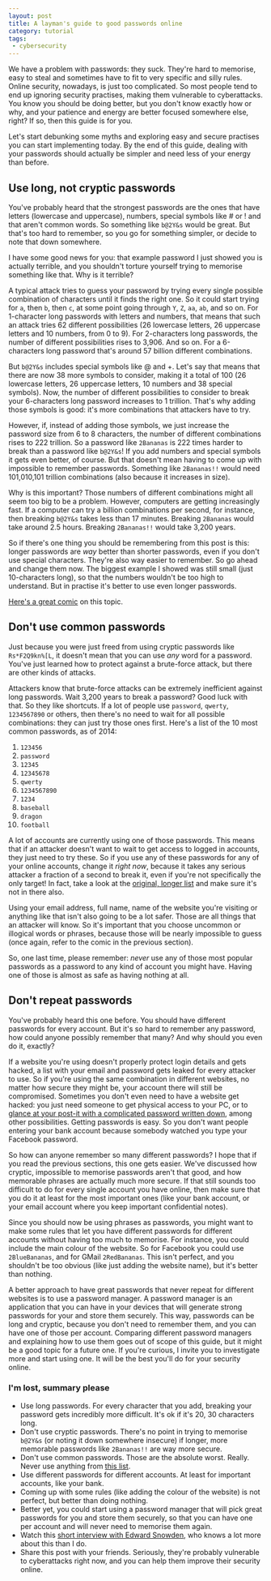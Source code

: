 ```yaml
---
layout: post
title: A layman's guide to good passwords online
category: tutorial
tags:
 - cybersecurity
---
```


We have a problem with passwords: they suck. They're hard to memorise, easy to steal and sometimes have to fit to very specific and silly rules. Online security, nowadays, is just too complicated. So most people tend to end up ignoring security practises, making them vulnerable to cyberattacks. You know you should be doing better, but you don't know exactly how or why, and your patience and energy are better focused somewhere else, right? If so, then this guide is for you.

Let's start debunking some myths and exploring easy and secure practises you can start implementing today. By the end of this guide, dealing with your passwords should actually be simpler and need less of your energy than before.

## Use long, not cryptic passwords

You've probably heard that the strongest passwords are the ones that have letters (lowercase and uppercase), numbers, special symbols like # or ! and that aren't common words. So something like `b@2Y&s` would be great. But that's too hard to remember, so you go for something simpler, or decide to note that down somewhere.

I have some good news for you: that example password I just showed you is actually terrible, and you shouldn't torture yourself trying to memorise something like that. Why is it terrible?

A typical attack tries to guess your password by trying every single possible combination of characters until it finds the right one. So it could start trying for `a`, then `b`, then `c`, at some point going through `Y`, `Z`, `aa`, `ab`, and so on. For 1-character long passwords with letters and numbers, that means that such an attack tries 62 different possibilities (26 lowercase letters, 26 uppercase letters and 10 numbers, from 0 to 9). For 2-characters long passwords, the number of different possibilities rises to 3,906. And so on. For a 6-characters long password that's around 57 billion different combinations.

But `b@2Y&s` includes special symbols like @ and +. Let's say that means that there are now 38 more symbols to consider, making it a total of 100 (26 lowercase letters, 26 uppercase letters, 10 numbers and 38 special symbols). Now, the number of different possibilities to consider to break your 6-characters long password increases to 1 trillion. That's why adding those symbols is good: it's more combinations that attackers have to try.

However, if, instead of adding those symbols, we just increase the password size from 6 to 8 characters, the number of different combinations rises to 222 trillion. So a password like `2Bananas` is 222 times harder to break than a password like `b@2Y&s`! If you add numbers and special symbols it gets even better, of course. But that doesn't mean having to come up with impossible to remember passwords. Something like `2Bananas!!` would need 101,010,101 trillion combinations (also because it increases in size).

Why is this important? Those numbers of different combinations might all seem too big to be a problem. However, computers are getting increasingly fast. If a computer can try a billion combinations per second, for instance, then breaking `b@2Y&s` takes less than 17 minutes. Breaking `2Bananas` would take around 2.5 hours. Breaking `2Bananas!!` would take 3,200 years.

So if there's one thing you should be remembering from this post is this: longer passwords are *way* better than shorter passwords, even if you don't use special characters. They're also way easier to remember. So go ahead and change them now. The biggest example I showed was still small (just 10-characters long), so that the numbers wouldn't be too high to understand. But in practise it's better to use even longer passwords.

[Here's a great comic](http://xkcd.com/936/) on this topic.

## Don't use common passwords

Just because you were just freed from using cryptic passwords like `Rs*F2Q9kn%[L`, it doesn't mean that you can use *any* word for a password. You've just learned how to protect against a brute-force attack, but there are other kinds of attacks.

Attackers know that brute-force attacks can be extremely inefficient against long passwords. Wait 3,200 years to break a password? Good luck with that. So they like shortcuts. If a lot of people use `password`, `qwerty`, `1234567890` or others, then there's no need to wait for all possible combinations: they can just try those ones first. Here's a list of the 10 most common passwords, as of 2014:

 1. `123456`
 2. `password`
 3. `12345`
 4. `12345678`
 5. `qwerty`
 6. `1234567890`
 7. `1234`
 8. `baseball`
 9. `dragon`
 10. `football`

A lot of accounts are currently using one of those passwords. This means that if an attacker doesn't want to wait to get access to logged in accounts, they just need to try these. So if you use any of these passwords for any of your online accounts, change it *right now*, because it takes any serious attacker a fraction of a second to break it, even if you're not specifically the only target! In fact, take a look at the [original, longer list](http://www.prweb.com/releases/2015/01/prweb12456779.htm) and make sure it's not in there also.

Using your email address, full name, name of the website you're visiting or anything like that isn't also going to be a lot safer. Those are all things that an attacker will know. So it's important that you choose uncommon or illogical words or phrases, because those will be nearly impossible to guess (once again, refer to the comic in the previous section).

So, one last time, please remember: *never* use any of those most popular passwords as a password to any kind of account you might have. Having one of those is almost as safe as having nothing at all.

## Don't repeat passwords

You've probably heard this one before. You should have different passwords for every account. But it's so hard to remember any password, how could anyone possibly remember that many? And why should you even do it, exactly?

If a website you're using doesn't properly protect login details and gets hacked, a list with your email and password gets leaked for every attacker to use. So if you're using the same combination in different websites, no matter how secure they might be, your account there will still be compromised. Sometimes you don't even need to have a website get hacked: you just need someone to get physical access to your PC, or to [glance at your post-it with a complicated password written down](http://arstechnica.com/security/2015/04/hacked-french-network-exposed-its-own-passwords-during-tv-interview/), among other possibilities. Getting passwords is easy. So you don't want people entering your bank account because somebody watched you type your Facebook password.

So how can anyone remember so many different passwords? I hope that if you read the previous sections, this one gets easier. We've discussed how cryptic, impossible to memorise passwords aren't that good, and how memorable phrases are actually much more secure. If that still sounds too difficult to do for every single account you have online, then make sure that you do it at least for the most important ones (like your bank account, or your email account where you keep important confidential notes).

Since you should now be using phrases as passwords, you might want to make some rules that let you have different passwords for different accounts without having too much to memorise. For instance, you could include the main colour of the website. So for Facebook you could use `2BlueBananas`, and for GMail `2RedBananas`. This isn't perfect, and you shouldn't be too obvious (like just adding the website name), but it's better than nothing.

A better approach to have great passwords that never repeat for different websites is to use a password manager. A password manager is an application that you can have in your devices that will generate strong passwords for your and store them securely. This way, passwords can be long and cryptic, because you don't need to remember them, and you can have one of those per account. Comparing different password managers and explaining how to use them goes out of scope of this guide, but it might be a good topic for a future one. If you're curious, I invite you to investigate more and start using one. It will be the best you'll do for your security online.

### I'm lost, summary please

 * Use long passwords. For every character that you add, breaking your password gets incredibly more difficult. It's ok if it's 20, 30 characters long.
 * Don't use cryptic passwords. There's no point in trying to memorise `b@2Y&s` (or noting it down somewhere insecure) if longer, more memorable passwords like `2Bananas!!` are way more secure.
 * Don't use common passwords. Those are the absolute worst. Really. Never use anything from [this list](http://www.prweb.com/releases/2015/01/prweb12456779.htm).
 * Use different passwords for different accounts. At least for important accounts, like your bank.
 * Coming up with some rules (like adding the colour of the website) is not perfect, but better than doing nothing.
 * Better yet, you could start using a password manager that will pick great passwords for you and store them securely, so that you can have one per account and will never need to memorise them again.
 * Watch this [short interview with Edward Snowden](https://www.youtube.com/watch?v=yzGzB-yYKcc), who knows a lot more about this than I do.
 * Share this post with your friends. Seriously, they're probably vulnerable to cyberattacks right now, and you can help them improve their security online.
